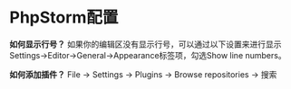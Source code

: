 # PhpStorm配置

**如何显示行号？**
如果你的编辑区没有显示行号，可以通过以下设置来进行显示Settings->Editor->General->Appearance标签项，勾选Show line numbers。

**如何添加插件？**
File -> Settings -> Plugins -> Browse repositories -> 搜索
